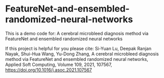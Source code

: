 # FeatureNet-and-ensembled-randomized-neural-networks
This is a demo code for:
A cerebral microbleed diagnosis method via FeatureNet and ensembled randomized neural networks


If this project is helpful for you please cite:
Si-Yuan Lu, Deepak Ranjan Nayak, Shui-Hua Wang, Yu-Dong Zhang, A cerebral microbleed diagnosis method via FeatureNet and ensembled randomized neural networks, Applied Soft Computing, Volume 109, 2021, 107567, https://doi.org/10.1016/j.asoc.2021.107567
